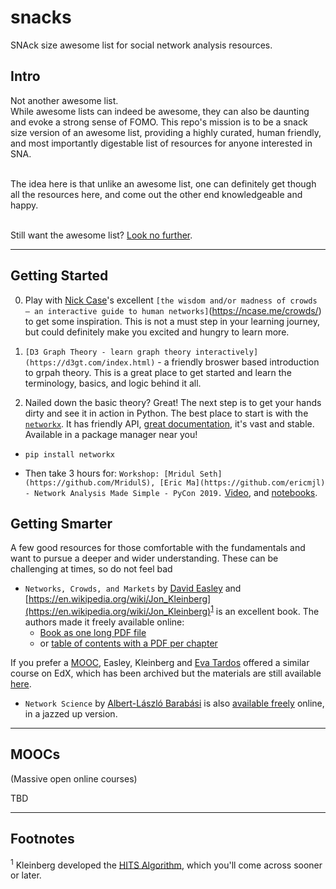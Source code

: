 # snacks
SNAck size awesome list for social network analysis resources.


## Intro
Not another awesome list.<br>
While awesome lists can indeed be awesome, they can also be daunting and evoke a strong sense of FOMO.
This repo's mission is to be a snack size version of an awesome list, providing a highly curated, human friendly, and most importantly digestable list of resources for anyone interested in SNA.
</br>
</br>

The idea here is that unlike an awesome list, one can definitely get though all the resources here, and come out the other end knowledgeable and happy.
</br>
</br>

Still want the awesome list? [Look no further](https://github.com/briatte/awesome-network-analysis).

***

## Getting Started

0. Play with [Nick Case](https://twitter.com/ncasenmare)'s excellent `[the wisdom and/or madness of crowds – an interactive guide to human networks]`(https://ncase.me/crowds/) to get some inspiration. This is not a must step in your learning journey, but could definitely make you excited and hungry to learn more.

1. `[D3 Graph Theory - learn graph theory interactively](https://d3gt.com/index.html)` - a friendly broswer based introduction to grpah theory. This is a great place to get started and learn the terminology, basics, and logic behind it all.

2. Nailed down the basic theory? Great! The next step is to get your hands dirty and see it in action in Python. The best place to start is with the [`networkx`](http://networkx.github.io/). It has friendly API, [great documentation](https://networkx.github.io/documentation/stable/index.html), it's vast and stable. Available in a package manager near you! 

- `pip install networkx` 

- Then take 3 hours for: `Workshop: [Mridul Seth](https://github.com/MridulS), [Eric Ma](https://github.com/ericmjl) - Network Analysis Made Simple - PyCon 2019.` [Video](https://www.youtube.com/watch?v=eZs4MECCuYY), and [notebooks](https://github.com/ericmjl/Network-Analysis-Made-Simple).


## Getting Smarter

A few good resources for those comfortable with the fundamentals and want to pursue a deeper and wider understanding. These can be challenging at times, so do not feel bad 

- `Networks, Crowds, and Markets` by [David Easley](https://en.wikipedia.org/wiki/David_Easley) and [https://en.wikipedia.org/wiki/Jon_Kleinberg](https://en.wikipedia.org/wiki/Jon_Kleinberg)<sup>[1](#Footnotes)</sup> is an excellent book. The authors made it freely available online:
  - [Book as one long PDF file](https://www.cs.cornell.edu/home/kleinber/networks-book/networks-book.pdf)
  - or [table of contents with a PDF per chapter](http://www.cs.cornell.edu/home/kleinber/networks-book/)

If you prefer a [MOOC](#MOOCs), Easley, Kleinberg and [Eva Tardos](https://en.wikipedia.org/wiki/%C3%89va_Tardos) offered a similar course on EdX, which has been archived but the materials are still available [here](https://www.edx.org/course/networks-crowds-and-markets).

- `Network Science` by [Albert-László Barabási](https://en.wikipedia.org/wiki/Albert-L%C3%A1szl%C3%B3_Barab%C3%A1si) is also [available freely](http://networksciencebook.com/) online, in a jazzed up version.






***

## MOOCs

(Massive open online courses)

TBD


***

## Footnotes

<sup>1</sup> Kleinberg developed the [HITS Algorithm](https://en.wikipedia.org/wiki/HITS_algorithm), which you'll come across sooner or later. 

